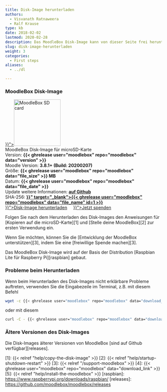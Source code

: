 ```yaml
---
title: Disk-Image herunterladen
authors:
  - Visvanath Ratnaweera
  - Ralf Krause
type: kb
date: 2018-02-02
lastmod: 2020-02-28
description: Das MoodleBox Disk-Image kann von dieser Seite frei heruntergeladen werden.
slug: disk-image-herunterladen
weight: 3
categories:
  - First steps
aliases:
  - ../dl

---
```

### MoodleBox Disk-Image

<div class="downloads">
  <div class="image-icon">
    <a class="piwik_download" href="{{< ghrelease user="moodlebox" repo="moodlebox" data="download_link" >}}"><img alt="MoodleBox SD card" src="/img/media/moodlebox-sdcard.png" width="150" height="150"></a>
  </div>
  <div class="image-info">
    <div class="image-description">
      MoodleBox Disk-Image für microSD-Karte
    </div>
    <div class="image-details">
      Version: <strong>{{< ghrelease user="moodlebox" repo="moodlebox" data="version" >}}</strong>
    </div>
    <div class="image-details">
      Moodle Version: <strong>3.8.1+ (Build: 20200207)</strong>
    </div>
    <div class="image-details">
      Größe: <strong>{{< ghrelease user="moodlebox" repo="moodlebox" data="file_size" >}} MB</strong>
    </div>
    <div class="image-details">
      Datum: <strong>{{< ghrelease user="moodlebox" repo="moodlebox" data="file_date" >}}</strong>
    </div>
    <div class="image-details">
      Update weitere Informationen: <strong><a href="https://github.com/moodlebox/moodlebox/blob/master/CHANGELOG.md" target="_blank">auf Github</a></strong>
    </div>
    <div class="image-details">
      SHA-256: <strong><a href="{{< ghrelease user="moodlebox" repo="moodlebox" data="download_link" id=1 >}}" target="_blank">{{< ghrelease user="moodlebox" repo="moodlebox" data="file_name" id=1 >}}</a></strong>
    </div>
    <div class="image-download-links">
      <a class="btn dl-zip piwik_download" href="{{< ghrelease user="moodlebox" repo="moodlebox" data="download_link" >}}"><i class="fa fa-download" aria-hidden="true"></i>Disk-Image herunterladen</a>
      &nbsp;&nbsp;&nbsp;
      <a class="btn" href="{{< relref "/support-moodlebox" >}}"><i class="fa fa-heart" aria-hidden="true"></i>Jetzt spenden</a>
    </div>
  </div>
</div>

Folgen Sie nach dem Herunterladen des Disk-Images den Anweisungen für [Kopieren auf die microSD-Karte][1] und [Stelle deine MoodleBox][2] zur ersten Verwendung ein.

Wenn Sie möchten, können Sie die [Entwicklung der MoodleBox unterstützen][3], indem Sie eine [freiwillige Spende machen][3].

Das MoodleBox Disk-Image wird auf der Basis der Distribution [Raspbian Lite für Raspberry Pi][raspbian] gebaut.

### Probleme beim Herunterladen

Wenn beim Herunterladen des Disk-Images nicht erklärbare Probleme auftreten, verwenden Sie die Eingabezeile im Terminal, z.B. mit diesem Befehl

```bash
wget -c {{< ghrelease user="moodlebox" repo="moodlebox" data="download_link" >}}
```

oder mit diesem

```bash
curl -C - {{< ghrelease user="moodlebox" repo="moodlebox" data="download_link" >}}
```

### Ältere Versionen des Disk-Images

Die Disk-Images älterer Versionen von MoodleBox [sind auf Github verfügbar][releases].

 [1]: {{< relref "help/copy-the-disk-image" >}}
 [2]: {{< relref "help/startup-shutdown-restart" >}}
 [3]: {{< relref "/support-moodlebox" >}}
 [4]: {{< ghrelease user="moodlebox" repo="moodlebox" data="download_link" >}}
 [5]: {{< relref "help/install-the-moodlebox" >}}
 [raspbian]: https://www.raspberrypi.org/downloads/raspbian/
 [releases]: https://github.com/moodlebox/moodlebox/releases

